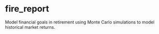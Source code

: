 # fire_report
Model financial goals in retirement using Monte Carlo simulations to model historical market returns.
